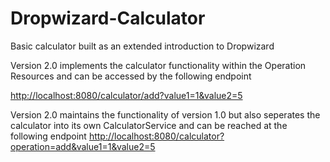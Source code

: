 # Dropwizard-Calculator
Basic calculator built as an extended introduction to Dropwizard

Version 2.0 implements the calculator functionality within the Operation Resources and can be accessed by the following endpoint

[http://localhost:8080/calculator/add?value1=1&value2=5](http://localhost:8080/calculator/add?value1=1&value2=5)

Version 2.0 maintains the functionality of version 1.0 but also seperates the calculator into its own CalculatorService and can be reached at the following endpoint
[http://localhost:8080/calculator?operation=add&value1=1&value2=5](http://localhost:8080/calculator?operation=add&value1=1&value2=5)

